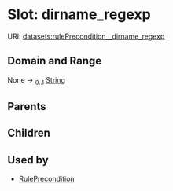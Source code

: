 
# Slot: dirname_regexp




URI: [datasets:rulePrecondition__dirname_regexp](https://w3id.org/linkml/manifesto/rulePrecondition__dirname_regexp)


## Domain and Range

None &#8594;  <sub>0..1</sub> [String](types/String.md)

## Parents


## Children


## Used by

 * [RulePrecondition](RulePrecondition.md)
